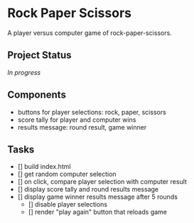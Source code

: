 # Rock Paper Scissors

A player versus computer game of rock-paper-scissors.

## Project Status

_In progress_

## Components

- buttons for player selections: rock, paper, scissors
- score tally for player and computer wins
- results message: round result, game winner

## Tasks

- [] build index.html
- [] get random computer selection
- [] on click, compare player selection with computer result
- [] display score tally and round results message
- [] display game winner results message after 5 rounds
  - [] disable player selections
  - [] render "play again" button that reloads game

